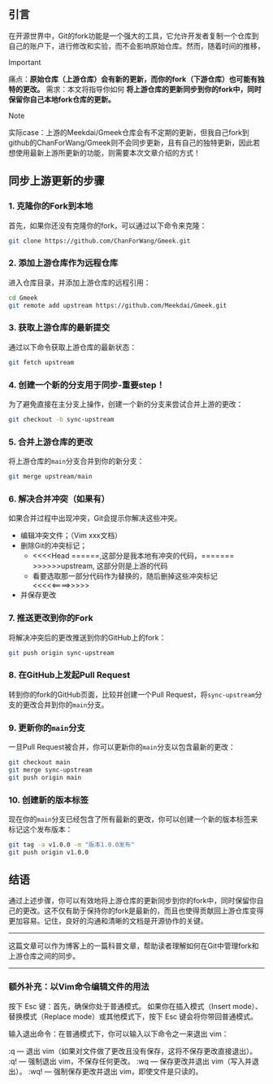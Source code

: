 ## 引言

在开源世界中，Git的fork功能是一个强大的工具，它允许开发者复制一个仓库到自己的账户下，进行修改和实验，而不会影响原始仓库。然而，随着时间的推移，

>[!Important]
>痛点：**原始仓库（上游仓库）会有新的更新，而你的fork（下游仓库）也可能有独特的更改。**
>需求：本文将指导你如何 **将上游仓库的更新同步到你的fork中，同时保留你自己本地fork仓库的更新。**

>[!Note]
>实际case：上游的Meekdai/Gmeek仓库会有不定期的更新，但我自己fork到github的ChanForWang/Gmeek则不会同步更新，且有自己的独特更新，因此若想使用最新上游所更新的功能，则需要本次文章介绍的方式！

## 同步上游更新的步骤

### 1. 克隆你的Fork到本地

首先，如果你还没有克隆你的fork，可以通过以下命令来克隆：

```sh
git clone https://github.com/ChanForWang/Gmeek.git
```

### 2. 添加上游仓库作为远程仓库

进入仓库目录，并添加上游仓库的远程引用：

```sh
cd Gmeek
git remote add upstream https://github.com/Meekdai/Gmeek.git
```

### 3. 获取上游仓库的最新提交

通过以下命令获取上游仓库的最新状态：

```sh
git fetch upstream
```

### 4. 创建一个新的分支用于同步-重要step！

为了避免直接在主分支上操作，创建一个新的分支来尝试合并上游的更改：

```sh
git checkout -b sync-upstream
```

### 5. 合并上游仓库的更改

将上游仓库的`main`分支合并到你的新分支：

```sh
git merge upstream/main
```

### 6. 解决合并冲突（如果有）

如果合并过程中出现冲突，Git会提示你解决这些冲突。

- 编辑冲突文件；（Vim xxx文档）
- 删除Git的冲突标记；
  - <<<<Head  ======,这部分是我本地有冲突的代码，======= >>>>>>upstream, 这部分则是上游的代码
  - 看要选取那一部分代码作为替换的，随后删掉这些冲突标记<<<<<====>>>>>
- 并保存更改

### 7. 推送更改到你的Fork

将解决冲突后的更改推送到你的GitHub上的fork：

```sh
git push origin sync-upstream
```

### 8. 在GitHub上发起Pull Request

转到你的fork的GitHub页面，比较并创建一个Pull Request，将`sync-upstream`分支的更改合并到你的`main`分支。

### 9. 更新你的`main`分支

一旦Pull Request被合并，你可以更新你的`main`分支以包含最新的更改：

```sh
git checkout main
git merge sync-upstream
git push origin main
```

### 10. 创建新的版本标签

现在你的`main`分支已经包含了所有最新的更改，你可以创建一个新的版本标签来标记这个发布版本：

```sh
git tag -a v1.0.0 -m "版本1.0.0发布"
git push origin v1.0.0
```

## 结语

通过上述步骤，你可以有效地将上游仓库的更新同步到你的fork中，同时保留你自己的更改。这不仅有助于保持你的fork是最新的，而且也使得贡献回上游仓库变得更加容易。记住，良好的沟通和清晰的文档是开源协作的关键。

---

这篇文章可以作为博客上的一篇科普文章，帮助读者理解如何在Git中管理fork和上游仓库之间的同步。

---
### 额外补充：以Vim命令编辑文件的用法

按下 Esc 键：首先，确保你处于普通模式。
如果你在插入模式（Insert mode）、替换模式（Replace mode）或其他模式下，按下 Esc 键会将你带回普通模式。

输入退出命令：在普通模式下，你可以输入以下命令之一来退出 vim：

:q — 退出 vim（如果对文件做了更改且没有保存，这将不保存更改直接退出）。
:q! — 强制退出 vim，不保存任何更改。
:wq — 保存更改并退出 vim（写入并退出）。
:wq! — 强制保存更改并退出 vim，即使文件是只读的。